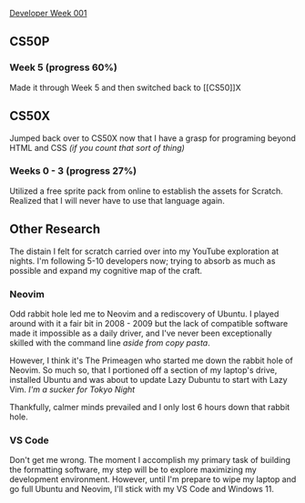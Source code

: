 [Developer Week 001](https://pbrazeale.github.io/Developer-Week-001/)

## CS50P

### Week 5 (progress 60%)

Made it through Week 5 and then switched back to [[CS50]]X

## CS50X

Jumped back over to CS50X now that I have a grasp for programing beyond HTML and CSS _(if you count that sort of thing)_

### Weeks 0 - 3 (progress 27%)

Utilized a free sprite pack from online to establish the assets for Scratch. Realized that I will never have to use that language again.

## Other Research

The distain I felt for scratch carried over into my YouTube exploration at nights. I'm following 5-10 developers now; trying to absorb as much as possible and expand my cognitive map of the craft.

### Neovim

Odd rabbit hole led me to Neovim and a rediscovery of Ubuntu. I played around with it a fair bit in 2008 - 2009 but the lack of compatible software made it impossible as a daily driver, and I've never been exceptionally skilled with the command line _aside from copy pasta_.

However, I think it's The Primeagen who started me down the rabbit hole of Neovim. So much so, that I portioned off a section of my laptop's drive, installed Ubuntu and was about to update Lazy Dubuntu to start with Lazy Vim. _I'm a sucker for Tokyo Night_

Thankfully, calmer minds prevailed and I only lost 6 hours down that rabbit hole.

### VS Code

Don't get me wrong. The moment I accomplish my primary task of building the formatting software, my step will be to explore maximizing my development environment. However, until I'm prepare to wipe my laptop and go full Ubuntu and Neovim, I'll stick with my VS Code and Windows 11.
